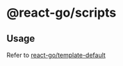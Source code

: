 # @react-go/scripts

## Usage

Refer to [react-go/template-default](https://github.com/react-go/template-default)
